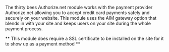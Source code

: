 The thirty bees Authorize.net module works with the payment provider Authorize.net allowing you to accept credit card payments safely and securely on your website. This module uses the AIM gateway option that blends in with your site and keeps users on your site during the whole payment process.

** This module does require a SSL certificate to be installed on the site for it to show up as a payment method **